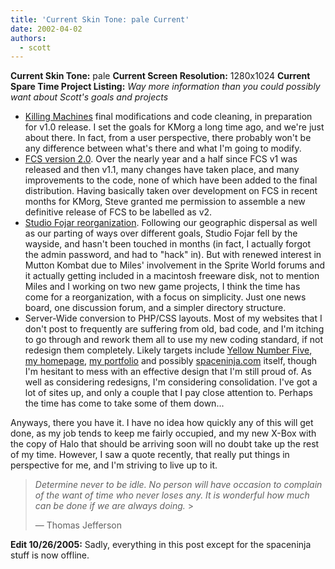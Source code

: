 ```yaml
---
title: 'Current Skin Tone: pale Current'
date: 2002-04-02
authors:
  - scott
---
```


**Current Skin Tone:** pale
**Current Screen Resolution:** 1280x1024
**Current Spare Time Project Listing:**
_Way more information than you could possibly want about Scott's goals and projects_

- [Killing Machines](http://www.killingmachines.org/) final modifications and code cleaning, in preparation for v1.0 release. I set the goals for KMorg a long time ago, and we're just about there. In fact, from a user perspective, there probably won't be any difference between what's there and what I'm going to modify.
- [FCS version 2.0](http://tech.fojar.com/). Over the nearly year and a half since FCS v1 was released and then v1.1, many changes have taken place, and many improvements to the code, none of which have been added to the final distribution. Having basically taken over development on FCS in recent months for KMorg, Steve granted me permission to assemble a new definitive release of FCS to be labelled as v2.
- [Studio Fojar reorganization](http://www.studiofojar.com/). Following our geographic dispersal as well as our parting of ways over different goals, Studio Fojar fell by the wayside, and hasn't been touched in months (in fact, I actually forgot the admin password, and had to "hack" in). But with renewed interest in Mutton Kombat due to Miles' involvement in the Sprite World forums and it actually getting included in a macintosh freeware disk, not to mention Miles and I working on two new game projects, I think the time has come for a reorganization, with a focus on simplicity. Just one news board, one discussion forum, and a simpler directory structure.
- Server-Wide conversion to PHP/CSS layouts. Most of my websites that I don't post to frequently are suffering from old, bad code, and I'm itching to go through and rework them all to use my new coding standard, if not redesign them completely. Likely targets include [Yellow Number Five](http://www.yellow5.com/y5/), [my homepage](http://spaceninja.com/home/), [my portfolio](http://spaceninja.com/port/) and possibly [spaceninja.com](http://spaceninja.com/) itself, though I'm hesitant to mess with an effective design that I'm still proud of. As well as considering redesigns, I'm considering consolidation. I've got a lot of sites up, and only a couple that I pay close attention to. Perhaps the time has come to take some of them down...

Anyways, there you have it. I have no idea how quickly any of this will get done, as my job tends to keep me fairly occupied, and my new X-Box with the copy of Halo that should be arriving soon will no doubt take up the rest of my time. However, I saw a quote recently, that really put things in perspective for me, and I'm striving to live up to it.

> _Determine never to be idle. No person will have occasion to complain of the want of time who never loses any. It is wonderful how much can be done if we are always doing._ >
>
> — Thomas Jefferson

**Edit 10/26/2005:** Sadly, everything in this post except for the spaceninja stuff is now offline.
